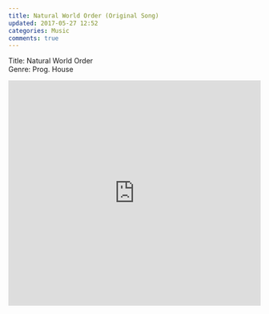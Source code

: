 ```yaml
---
title: Natural World Order (Original Song)
updated: 2017-05-27 12:52
categories: Music
comments: true
---
```


Title: Natural World Order<br />
Genre: Prog. House

<iframe width="100%" height="450" scrolling="no" frameborder="no" src="https://w.soundcloud.com/player/?url=https%3A//api.soundcloud.com/tracks/316547496&amp;auto_play=false&amp;hide_related=false&amp;show_comments=true&amp;show_user=true&amp;show_reposts=false&amp;visual=true"></iframe>